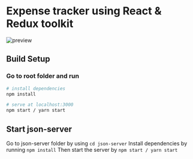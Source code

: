 # Expense tracker using React & Redux toolkit

![preview]([expense-tracker/public/preview.gif](https://github.com/I-am-Shibly/CRUD-application-in-react-and-redux-toolkit/blob/main/public/preview.gif))

## Build Setup
### Go to root folder and run
```bash
# install dependencies
npm install

# serve at localhost:3000
npm start / yarn start
```

## Start json-server

Go to json-server folder by using `cd json-server`
Install dependencies by running `npm install`
Then start the server by `npm start / yarn start`
